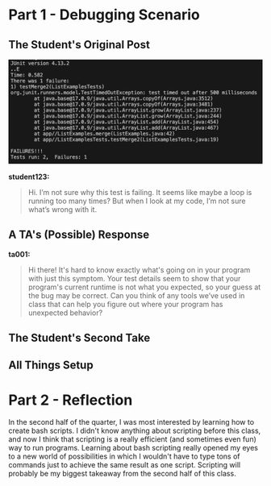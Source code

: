 # Part 1 - Debugging Scenario

## The Student's Original Post
![Image](lr5step1.png)

**student123:**
> Hi. I’m not sure why this test is failing. It seems like maybe a loop is running too many times? But when I look at my code, I’m not sure what’s wrong with it.

## A TA's (Possible) Response
**ta001:**
> Hi there! It's hard to know exactly what's going on in your program with just this symptom. Your test details seem to show that your program's current runtime is not what you expected, so your guess at the bug may be correct. Can you think of any tools we’ve used in class that can help you figure out where your program has unexpected behavior?

## The Student's Second Take

## All Things Setup

# Part 2 - Reflection
In the second half of the quarter, I was most interested by learning how to create bash scripts. I didn't know anything about scripting before this class, and now I think that scripting is a really efficient (and sometimes even fun) way to run programs. Learning about bash scripting really opened my eyes to a new world of possibilities in which I wouldn't have to type tons of commands just to achieve the same result as one script. Scripting will probably be my biggest takeaway from the second half of this class.
